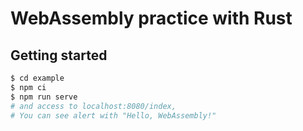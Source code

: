 # WebAssembly practice with Rust

## Getting started

```bash
$ cd example
$ npm ci
$ npm run serve
# and access to localhost:8080/index,
# You can see alert with "Hello, WebAssembly!"
```
